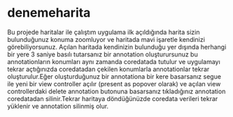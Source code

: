 # denemeharita
Bu projede haritalar ile çalıştım uygulama ilk açıldığında harita sizin bulunduğunuz konuma zoomluyor ve haritada mavi işaretle kendinizi görebiliyorsunuz.
Açılan haritada kendinizin bulunduğu yer dışında herhangi bir yere 3 saniye basılı tutarsanız bir annotation oluşturursunuz bu annotationların konumları aynı zamanda coredatada tutulur ve uygulamayı tekrar açtığınızda coredatadan çekilen konumlarla annotationlar tekrar oluşturulur.Eğer oluşturduğunuz bir annotationa bir kere basarsanız segue ile yeni bir view controller açılır (present as popover olarak) ve açılan view controllerdaki delete annotation butonuna basarsanız tıkladığınız annotation coredatadan silinir.Tekrar haritaya döndüğünüzde coredata verileri tekrar yüklenir ve annotation silinmiş olur.

